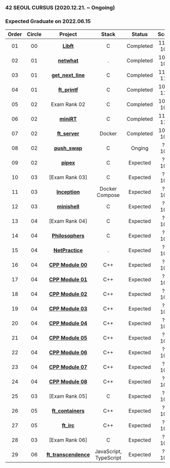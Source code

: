 ### 42 SEOUL CURSUS (2020.12.21. ~ Ongoing)
### Expected Graduate on 2022.06.15

 |Order|Circle|Project|Stack|Status|Score|
 |:---:|:---:|:---:|:---:|:---:|:---:|
 |01|00|[**Libft**](https://github.com/bigpel66/42-cursus/tree/main/circle-00/Libft)|C|Completed|115 / 100|
 |02|01|[**netwhat**](https://bigpel66.oopy.io/library/42/inner-circle/2)|.|Completed|100 / 100|
 |03|01|[**get_next_line**](https://github.com/bigpel66/42-cursus/tree/main/circle-01/get_next_line)|C|Completed|115 / 115|
 |04|01|[**ft_printf**](https://github.com/bigpel66/42-cursus/tree/main/circle-01/ft_printf)|C|Completed|109 / 115|
 |05|02|Exam Rank 02|C|Completed|100 / 100|
 |06|02|[**miniRT**](https://github.com/bigpel66/42-cursus/tree/main/circle-02/miniRT)|C|Completed|115 / 115|
 |07|02|[**ft_server**](https://github.com/bigpel66/42-cursus/tree/main/circle-02/ft_server)|Docker|Completed|100 / 100|
 |08|02|[**push_swap**](https://github.com/bigpel66/42-cursus/tree/main/circle-02/push_swap)|C|Onging|? / 100|
 |09|02|[**pipex**](https://github.com/bigpel66/42-cursus/tree/main/circle-02/pipex)|C|Expected|? / 100|
 |10|03|[Exam Rank 03]|C|Expected|? / 100|
 |11|03|[**Inception**](https://github.com/bigpel66/42-cursus/tree/main/circle-03/Inception)|Docker Compose|Expected|? / 100|
 |12|03|[**minishell**](https://github.com/bigpel66/42-cursus/tree/main/circle-03/minishell)|C|Expected|? / 100|
 |13|04|[Exam Rank 04]|C|Expected|? / 100|
 |14|04|[**Philosophers**](https://github.com/bigpel66/42-cursus/tree/main/circle-04/Philosophers)|C|Expected|? / 100|
 |15|04|[**NetPractice**](https://bigpel66.oopy.io/library/42/inner-circle/2)|.|Expected|? / 100|
 |16|04|[**CPP Module 00**](https://github.com/bigpel66/42-cursus/tree/main/circle-04/CPP%20Module%2000)|C++|Expected|? / 100|
 |17|04|[**CPP Module 01**](https://github.com/bigpel66/42-cursus/tree/main/circle-04/CPP%20Module%2001)|C++|Expected|? / 100|
 |18|04|[**CPP Module 02**](https://github.com/bigpel66/42-cursus/tree/main/circle-04/CPP%20Module%2002)|C++|Expected|? / 100|
 |19|04|[**CPP Module 03**](https://github.com/bigpel66/42-cursus/tree/main/circle-04/CPP%20Module%2003)|C++|Expected|? / 100|
 |20|04|[**CPP Module 04**](https://github.com/bigpel66/42-cursus/tree/main/circle-04/CPP%20Module%2004)|C++|Expected|? / 100|
 |21|04|[**CPP Module 05**](https://github.com/bigpel66/42-cursus/tree/main/circle-04/CPP%20Module%2005)|C++|Expected|? / 100|
 |22|04|[**CPP Module 06**](https://github.com/bigpel66/42-cursus/tree/main/circle-04/CPP%20Module%2006)|C++|Expected|? / 100|
 |23|04|[**CPP Module 07**](https://github.com/bigpel66/42-cursus/tree/main/circle-04/CPP%20Module%2007)|C++|Expected|? / 100|
 |24|04|[**CPP Module 08**](https://github.com/bigpel66/42-cursus/tree/main/circle-04/CPP%20Module%2008)|C++|Expected|? / 100|
 |25|03|[Exam Rank 05]|C|Expected|? / 100|
 |26|05|[**ft_containers**](https://github.com/bigpel66/42-cursus/tree/main/circle-05/ft_containers)|C++|Expected|? / 100|
 |27|05|[**ft_irc**](https://github.com/bigpel66/42-cursus/tree/main/circle-05/ft_irc)|C++|Expected|? / 100|
 |28|03|[Exam Rank 06]|C|Expected|? / 100|
 |29|06|[**ft_transcendence**](https://github.com/bigpel66/42-cursus/tree/main/circle-06/ft_transcendence)|JavaScript, TypeScript|Expected|? / 100|
